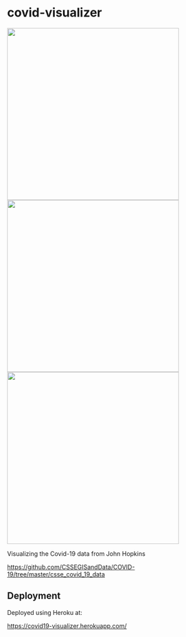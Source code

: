 # covid-visualizer

<img src="/img/screenshot01.png" height="400">

<img src="/img/screenshot02.png" height="400">

<img src="/img/screenshot03.png" height="400">

Visualizing the Covid-19 data from John Hopkins

https://github.com/CSSEGISandData/COVID-19/tree/master/csse_covid_19_data

## Deployment

Deployed using Heroku at:

https://covid19-visualizer.herokuapp.com/
